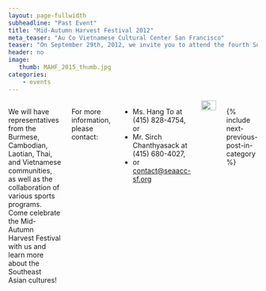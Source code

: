 ```yaml
---
layout: page-fullwidth
subheadline: "Past Event"
title: "Mid-Autumn Harvest Festival 2012"
meta_teaser: "Au Co Vietnamese Cultural Center San Francisco"
teaser: "On September 29th, 2012, we invite you to attend the fourth Southeast Asian Arts & Culture Exhibition celebrating the harvest season! The Exhibition helps promote and preserve the arts and culture of the Southeast Asian American communities in San Francisco, and specifically highlights the Indo-Chinese refugee communities which have a history in the Tenderloin."
header: no
image:
   thumb: MAHF_2015_thumb.jpg
categories:
    - events
---
```

<!--more-->
<div class="small-12 columns" style="padding: 0px; border-bottom: none;" markdown="1">

We will have representatives from the Burmese, Cambodian, Laotian, Thai, and Vietnamese communities, as well as the collaboration of various sports programs. Come celebrate the Mid-Autumn Harvest Festival with us and learn more about the Southeast Asian cultures!

For more information, please contact:

- Ms. Hang To at (415) 828-4754, or
- Mr. Sirch Chanthyasack at (415) 680-4027,
- or contact@seaacc-sf.org

<img width="100%" src="{{ site.url }}/images/MAHF-Poster-2012.jpg">

{% include next-previous-post-in-category %}

</div>
